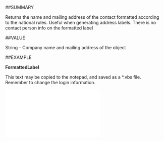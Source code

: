 
##SUMMARY

Returns the name and mailing address of the contact formatted according to the national rules. Useful when generating address labels. There is no contact person info on the formatted label


##VALUE

String – Company name and mailing address of the object


##EXAMPLE

**FormattedLabel**

This text may be copied to the notepad, and saved as a *.vbs file. Remember to change the login information.

![](..\..\Examples\vbs\SOContact.FormattedLabel.vbs.txt)


